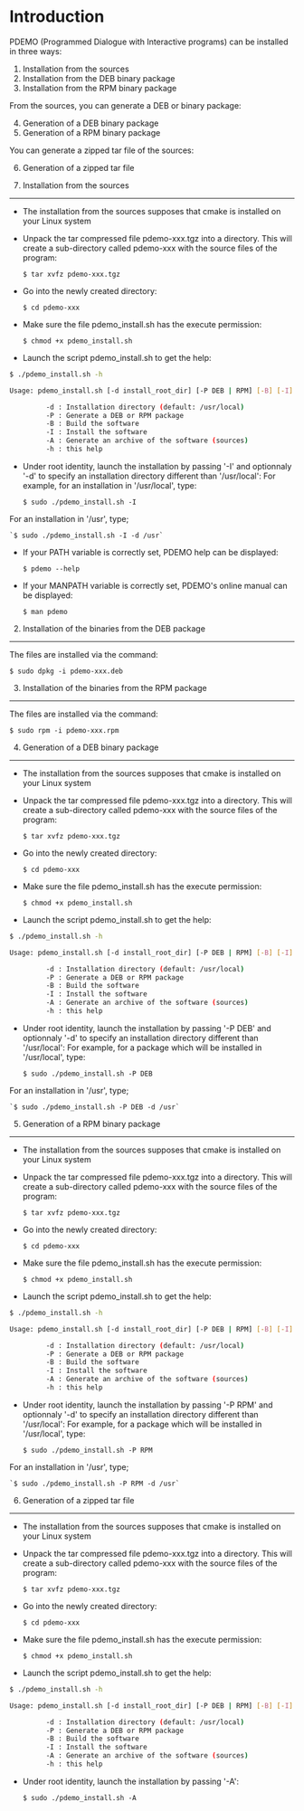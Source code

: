 Introduction
============

PDEMO (Programmed Dialogue with Interactive programs) can be installed
in three ways:

1. Installation from the sources
2. Installation from the DEB binary package
3. Installation from the RPM binary package

From the sources, you can generate a DEB or binary package:

4. Generation of a DEB binary package
5. Generation of a RPM binary package

You can generate a zipped tar file of the sources:

6. Generation of a zipped tar file


1. Installation from the sources
--------------------------------

  * The installation from the sources supposes that cmake is installed
    on your Linux system

  * Unpack the tar compressed file pdemo-xxx.tgz into a directory. This
  will create a sub-directory called pdemo-xxx with the source files of
  the program:

    `$ tar xvfz pdemo-xxx.tgz`

  * Go into the newly created directory:

    `$ cd pdemo-xxx`

  * Make sure the file pdemo_install.sh has the execute permission:

    `$ chmod +x pdemo_install.sh`

  * Launch the script pdemo_install.sh to get the help:

``` bash
$ ./pdemo_install.sh -h

Usage: pdemo_install.sh [-d install_root_dir] [-P DEB | RPM] [-B] [-I] [-A] [-h]

         -d : Installation directory (default: /usr/local)
         -P : Generate a DEB or RPM package
         -B : Build the software
         -I : Install the software
         -A : Generate an archive of the software (sources)
         -h : this help
```

  * Under root identity, launch the installation by passing '-I' and optionnaly '-d' to
  specify an installation directory different than '/usr/local':
  For example, for an installation in '/usr/local', type:

    `$ sudo ./pdemo_install.sh -I`

  For an installation in '/usr', type;

    `$ sudo ./pdemo_install.sh -I -d /usr`


  * If your PATH variable is correctly set, PDEMO help can be displayed:

    `$ pdemo --help`

  * If your MANPATH variable is correctly set, PDEMO's online manual can
be displayed:

    `$ man pdemo`


2. Installation of the binaries from the DEB package
----------------------------------------------------

The files are installed via the command:

    $ sudo dpkg -i pdemo-xxx.deb


3. Installation of the binaries from the RPM package
----------------------------------------------------

The files are installed via the command:

    $ sudo rpm -i pdemo-xxx.rpm


4. Generation of a DEB binary package
-------------------------------------

  * The installation from the sources supposes that cmake is installed
    on your Linux system

  * Unpack the tar compressed file pdemo-xxx.tgz into a directory. This
    will create a sub-directory called pdemo-xxx with the source files
    of the program:

    `$ tar xvfz pdemo-xxx.tgz`

  * Go into the newly created directory:

    `$ cd pdemo-xxx`

  * Make sure the file pdemo_install.sh has the execute permission:

    `$ chmod +x pdemo_install.sh`

  * Launch the script pdemo_install.sh to get the help:

``` bash
$ ./pdemo_install.sh -h

Usage: pdemo_install.sh [-d install_root_dir] [-P DEB | RPM] [-B] [-I] [-A] [-h]

         -d : Installation directory (default: /usr/local)
         -P : Generate a DEB or RPM package
         -B : Build the software
         -I : Install the software
         -A : Generate an archive of the software (sources)
         -h : this help
```

  * Under root identity, launch the installation by passing '-P DEB'
  and optionnaly '-d' to specify an installation directory different
  than '/usr/local': For example, for a package which will be
  installed in '/usr/local', type:

    `$ sudo ./pdemo_install.sh -P DEB`

  For an installation in '/usr', type;

    `$ sudo ./pdemo_install.sh -P DEB -d /usr`



5. Generation of a RPM binary package
-------------------------------------

  * The installation from the sources supposes that cmake is installed
    on your Linux system

  * Unpack the tar compressed file pdemo-xxx.tgz into a directory. This
    will create a sub-directory called pdemo-xxx with the source files
    of the program:

    `$ tar xvfz pdemo-xxx.tgz`

  * Go into the newly created directory:

    `$ cd pdemo-xxx`

  * Make sure the file pdemo_install.sh has the execute permission:

    `$ chmod +x pdemo_install.sh`

  * Launch the script pdemo_install.sh to get the help:

``` bash
$ ./pdemo_install.sh -h

Usage: pdemo_install.sh [-d install_root_dir] [-P DEB | RPM] [-B] [-I] [-A] [-h]

         -d : Installation directory (default: /usr/local)
         -P : Generate a DEB or RPM package
         -B : Build the software
         -I : Install the software
         -A : Generate an archive of the software (sources)
         -h : this help
```

  * Under root identity, launch the installation by passing '-P RPM'
  and optionnaly '-d' to specify an installation directory different
  than '/usr/local': For example, for a package which will be
  installed in '/usr/local', type:

    `$ sudo ./pdemo_install.sh -P RPM`

  For an installation in '/usr', type;

    `$ sudo ./pdemo_install.sh -P RPM -d /usr`



6. Generation of a zipped tar file
----------------------------------

  * The installation from the sources supposes that cmake is installed
    on your Linux system

  * Unpack the tar compressed file pdemo-xxx.tgz into a directory. This
    will create a sub-directory called pdemo-xxx with the source files
    of the program:

    `$ tar xvfz pdemo-xxx.tgz`

  * Go into the newly created directory:

    `$ cd pdemo-xxx`

  * Make sure the file pdemo_install.sh has the execute permission:

    `$ chmod +x pdemo_install.sh`

  * Launch the script pdemo_install.sh to get the help:

``` bash
$ ./pdemo_install.sh -h

Usage: pdemo_install.sh [-d install_root_dir] [-P DEB | RPM] [-B] [-I] [-A] [-h]

         -d : Installation directory (default: /usr/local)
         -P : Generate a DEB or RPM package
         -B : Build the software
         -I : Install the software
         -A : Generate an archive of the software (sources)
         -h : this help
```

  * Under root identity, launch the installation by passing '-A':

    `$ sudo ./pdemo_install.sh -A`
